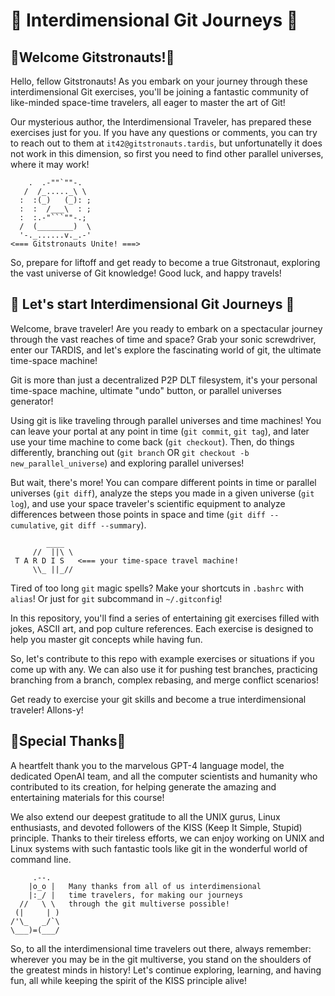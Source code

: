 # 🚀 Interdimensional Git Journeys 🌌

## 🎉Welcome Gitstronauts!🎉

Hello, fellow Gitstronauts! As you embark on your journey through these
interdimensional Git exercises, you'll be joining a fantastic community of
like-minded space-time travelers, all eager to master the art of Git!

Our mysterious author, the Interdimensional Traveler, has prepared these
exercises just for you. If you have any questions or comments, you can
try to reach out to them at `it42@gitstronauts.tardis`, 
but unfortunatelly it does not work in this dimension,
so first you need to find other parallel universes, where it may work!

```
    .  .-""`""-.
   /  /_....._\ \
  :  :(_)   (_): ;
  :  :  /___\  : ;
  :  :.-"```""-.;
  /  (________)  \
  '-._......v._.-'
<=== Gitstronauts Unite! ===>

```

So, prepare for liftoff and get ready to become a true Gitstronaut, exploring
the vast universe of Git knowledge! Good luck, and happy travels!

## 🚀 Let's start Interdimensional Git Journeys 🌌

Welcome, brave traveler! Are you ready to embark on a spectacular journey
through the vast reaches of time and space? Grab your sonic screwdriver,
enter our TARDIS, and let's explore the fascinating world of git, the ultimate
time-space machine!

Git is more than just a decentralized P2P DLT filesystem, it's your personal
time-space machine, ultimate "undo" button, or parallel universes generator!

Using git is like traveling through parallel universes and time machines!
You can leave your portal at any point in time (`git commit`, `git tag`),
and later use your time machine to come back (`git checkout`).
Then, do things differently, branching out
(`git branch` OR `git checkout -b new_parallel_universe`)
and exploring parallel universes!

But wait, there's more! You can compare different points in time or parallel
universes (`git diff`), analyze the steps you made in a given universe
(`git log`), and use your space traveler's scientific equipment to analyze
differences between those points in space and time (`git diff --cumulative`,
`git diff --summary`).

```
        ____
     //  ||\ \
 T A R D I S   <=== your time-space travel machine!
     \\_ ||_// 
```

Tired of too long `git` magic spells? Make your shortcuts in `.bashrc` with
`alias`! Or just for `git` subcommand in `~/.gitconfig`!

In this repository, you'll find a series of entertaining git exercises filled
with jokes, ASCII art, and pop culture references. Each exercise is designed
to help you master git concepts while having fun.

So, let's contribute to this repo with example exercises or situations if you
come up with any. We can also use it for pushing test branches, practicing
branching from a branch, complex rebasing, and merge conflict scenarios!

Get ready to exercise your git skills and become a true interdimensional
traveler! Allons-y!

## 🌟Special Thanks🌟

A heartfelt thank you to the marvelous GPT-4 language model, the dedicated OpenAI
team, and all the computer scientists and humanity who contributed to its
creation, for helping generate the amazing and entertaining materials for this
course!

We also extend our deepest gratitude to all the UNIX gurus, Linux enthusiasts,
and devoted followers of the KISS (Keep It Simple, Stupid) principle. Thanks to
their tireless efforts, we can enjoy working on UNIX and Linux systems with
such fantastic tools like git in the wonderful world of command line.

```
     .--.
    |o_o |   Many thanks from all of us interdimensional
    |:_/ |   time travelers, for making our journeys
  //   \ \   through the git multiverse possible!
 (|     | )
/'\_   _/`\
\___)=(___/

```

So, to all the interdimensional time travelers out there, always remember:
wherever you may be in the git multiverse, you stand on the shoulders of the
greatest minds in history! Let's continue exploring, learning, and having fun,
all while keeping the spirit of the KISS principle alive!
